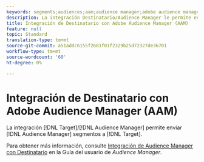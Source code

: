 ```yaml
---
keywords: segments;audiences;aam;audience manager;adobe audience manager;integrate;integration
description: La integración Destinatario/Audience Manager le permite enviar segmentos de Audience Manager a Adobe Target
title: Integración de Destinatario con Adobe Audience Manager (AAM)
feature: null
topic: Standard
translation-type: tm+mt
source-git-commit: a51addc6155f2681f01f2329b25d72327de36701
workflow-type: tm+mt
source-wordcount: '60'
ht-degree: 0%

---
```



# Integración de Destinatario con Adobe Audience Manager (AAM)

La integración [!DNL Target]/[!DNL Audience Manager] permite enviar [!DNL Audience Manager] segmentos a [!DNL Target].

Para obtener más información, consulte [Integración de Audience Manager con Destinatario](https://docs.adobe.com/content/help/en/audience-manager/user-guide/implementation-integration-guides/integration-other-solutions/aam-target-integration.html) en la Guía del usuario de *Audience Manager*.
